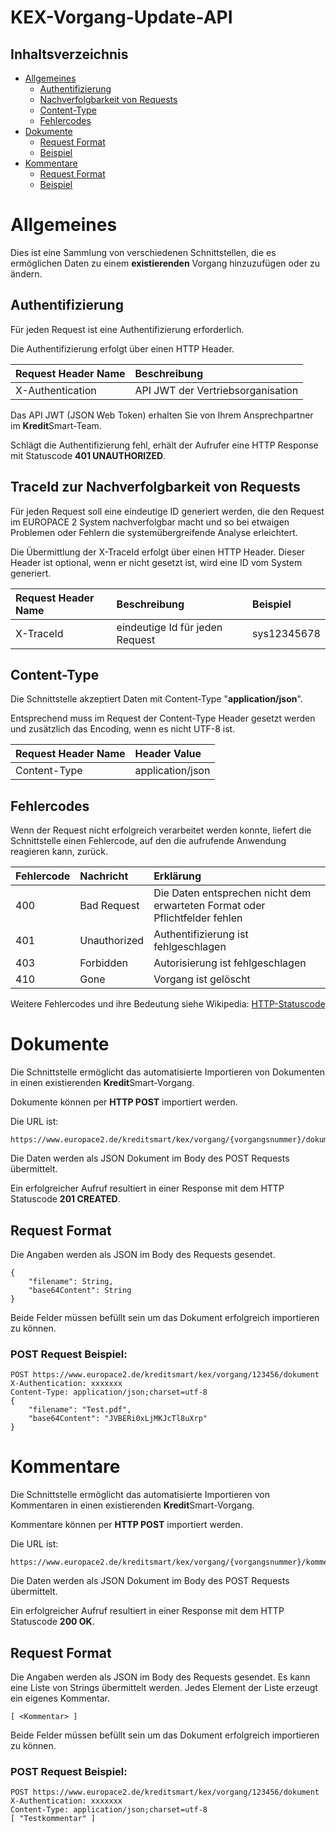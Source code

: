 # KEX-Vorgang-Update-API 


## Inhaltsverzeichnis

* [Allgemeines](#allgemeines)
  * [Authentifizierung](#authentifizierung)
  * [Nachverfolgbarkeit von Requests](#traceid-zur-nachverfolgbarkeit-von-requests)
  * [Content-Type](#content-type)
  * [Fehlercodes](#fehlercodes)   
* [Dokumente](#dokumente)
  * [Request Format](#request-format)
  * [Beispiel](#post-request-beispiel)
* [Kommentare](#kommentare)
  * [Request Format](#request-format-1)
  * [Beispiel](#post-request-beispiel-1)

# Allgemeines

Dies ist eine Sammlung von verschiedenen Schnittstellen, die es ermöglichen Daten zu einem __existierenden__ Vorgang hinzuzufügen oder zu ändern.

## Authentifizierung

Für jeden Request ist eine Authentifizierung erforderlich.

Die Authentifizierung erfolgt über einen HTTP Header.

| Request Header Name | Beschreibung                       |
|:--------------------|:-----------------------------------|
| X-Authentication    | API JWT der Vertriebsorganisation  |


Das API JWT (JSON Web Token) erhalten Sie von Ihrem Ansprechpartner im **Kredit**Smart-Team. 

Schlägt die Authentifizierung fehl, erhält der Aufrufer eine HTTP Response mit Statuscode **401 UNAUTHORIZED**.

## TraceId zur Nachverfolgbarkeit von Requests

Für jeden Request soll eine eindeutige ID generiert werden, die den Request im EUROPACE 2 System nachverfolgbar macht und so bei etwaigen Problemen oder Fehlern die systemübergreifende Analyse erleichtert.

Die Übermittlung der X-TraceId erfolgt über einen HTTP Header. Dieser Header ist optional,
wenn er nicht gesetzt ist, wird eine ID vom System generiert.  

| Request Header Name | Beschreibung                     | Beispiel   |
|:--------------------|:---------------------------------|:-----------|
| X-TraceId           | eindeutige Id für jeden Request  |sys12345678 |

## Content-Type

Die Schnittstelle akzeptiert Daten mit Content-Type "**application/json**".

Entsprechend muss im Request der Content-Type Header gesetzt werden und zusätzlich das Encoding, wenn es nicht UTF-8 ist.

| Request Header Name | Header Value       |
|:--------------------|:-------------------|
| Content-Type          | application/json |

## Fehlercodes

Wenn der Request nicht erfolgreich verarbeitet werden konnte, liefert die Schnittstelle einen Fehlercode, auf den die aufrufende Anwendung reagieren kann, zurück.

| Fehlercode | Nachricht    | Erklärung                                                                   |
|:-----------|:-------------|:----------------------------------------------------------------------------|
| 400        | Bad Request  | Die Daten entsprechen nicht dem erwarteten Format oder Pflichtfelder fehlen |
| 401        | Unauthorized | Authentifizierung ist fehlgeschlagen                                        |
| 403        | Forbidden    | Autorisierung ist fehlgeschlagen                                            |
| 410        | Gone         | Vorgang ist gelöscht                                                        |

Weitere Fehlercodes und ihre Bedeutung siehe Wikipedia: [HTTP-Statuscode](https://de.wikipedia.org/wiki/HTTP-Statuscode)


# Dokumente

Die Schnittstelle ermöglicht das automatisierte Importieren von Dokumenten in 
einen existierenden  **Kredit**Smart-Vorgang.

Dokumente können per **HTTP POST** importiert werden.

Die URL ist:

    https://www.europace2.de/kreditsmart/kex/vorgang/{vorgangsnummer}/dokument
    
Die Daten werden als JSON Dokument im Body des POST Requests übermittelt.

Ein erfolgreicher Aufruf resultiert in einer Response mit dem HTTP Statuscode **201 CREATED**.

## Request Format

Die Angaben werden als JSON im Body des Requests gesendet.

	{
		"filename": String,
		"base64Content": String
	}

Beide Felder müssen befüllt sein um das Dokument erfolgreich importieren zu können.

### POST Request Beispiel:

	POST https://www.europace2.de/kreditsmart/kex/vorgang/123456/dokument
	X-Authentication: xxxxxxx
	Content-Type: application/json;charset=utf-8
	{
		"filename": "Test.pdf",
		"base64Content": "JVBERi0xLjMKJcTl8uXrp"
	}


# Kommentare

Die Schnittstelle ermöglicht das automatisierte Importieren von Kommentaren in 
einen existierenden  **Kredit**Smart-Vorgang.

Kommentare können per **HTTP POST** importiert werden.

Die URL ist:

    https://www.europace2.de/kreditsmart/kex/vorgang/{vorgangsnummer}/kommentare
    
Die Daten werden als JSON Dokument im Body des POST Requests übermittelt.

Ein erfolgreicher Aufruf resultiert in einer Response mit dem HTTP Statuscode **200 OK**.

## Request Format

Die Angaben werden als JSON im Body des Requests gesendet. 
Es kann eine Liste von Strings übermittelt werden. Jedes Element der Liste erzeugt ein eigenes Kommentar.

	[ <Kommentar> ]

Beide Felder müssen befüllt sein um das Dokument erfolgreich importieren zu können.

### POST Request Beispiel:

	POST https://www.europace2.de/kreditsmart/kex/vorgang/123456/dokument
	X-Authentication: xxxxxxx
	Content-Type: application/json;charset=utf-8
	[ "Testkommentar" ]
